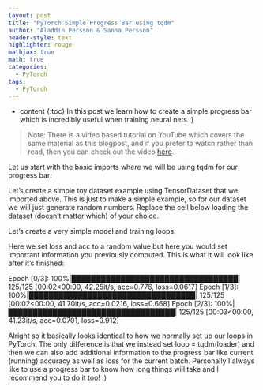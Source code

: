 ```yaml
---
layout: post
title: "PyTorch Simple Progress Bar using tqdm"
author: "Aladdin Persson & Sanna Persson"
header-style: text
highlighter: rouge
mathjax: true
math: true
categories: 
  - PyTorch
tags:
  - PyTorch
---
```



* content
{:toc}
In this post we learn how to create a simple progress bar which is incredibly useful when training neural nets :)
> Note: There is a video based tutorial on YouTube which covers the same material as this blogpost, and if you prefer to watch rather than read, then you can check out the video [here](https://youtu.be/RKHopFfbPao).



Let us start with the basic imports where we will be using tqdm for our progress bar:

<script src="https://gist.github.com/aladdinpersson/15ba6ec7062551a69a04109fe4fb6443.js"></script>

Let’s create a simple toy dataset example using TensorDataset that we imported above. This is just to make a simple example, so for our dataset we will just generate random numbers. Replace the cell below loading the dataset (doesn’t matter which) of your choice.
<script src="https://gist.github.com/aladdinpersson/06ecd8de8f87401494f335e1fd55eaac.js"></script>

Let’s create a very simple model and training loops:
<script src="https://gist.github.com/aladdinpersson/85bac2c3f8d3801a5d05a39085bd5505.js"></script>

Here we set loss and acc to a random value but here you would set important information you previously computed. This is what it will look like after it’s finished:

Epoch [0/3]: 100%|██████████████████████████████████| 125/125 [00:02<00:00, 42.25it/s, acc=0.776, loss=0.0617]
Epoch [1/3]: 100%|██████████████████████████████████| 125/125 [00:02<00:00, 41.70it/s, acc=0.0216, loss=0.668]
Epoch [2/3]: 100%|██████████████████████████████████| 125/125 [00:03<00:00, 41.23it/s, acc=0.0701, loss=0.912]

Alright so it basically looks identical to how we normally set up our loops in PyTorch. The only difference is that we instead set loop = tqdm(loader) and then we can also add additional information to the progress bar like current (running) accuracy as well as loss for the current batch. Personally I always like to use a progress bar to know how long things will take and I recommend you to do it too! :)